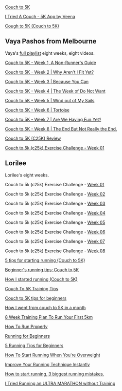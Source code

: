 [Couch to 5K](https://www.youtube.com/watch?v=of0FZaSRk60 "Play Video")

[I Tried A Couch - 5K App by Veena](https://www.youtube.com/watch?v=VNoDsGFWrXk "Play Video")

[Cough to 5K (Couch to 5K)](https://www.youtube.com/watch?v=NVuTiG8WvC0 "Play Video")

## Vaya Pashos from Melbourne

Vaya's [full playlist](https://www.youtube.com/watch?v=Ogx5kXFO7ng\&list=PLJwyyH1EPQxPMHecFRx_2fJabAg7CJ-rv) eight weeks, eight videos.

[Couch to 5K - Week 1, A Non-Runner's Guide](https://www.youtube.com/watch?v=Ogx5kXFO7ng "Play Video")

[Couch to 5K - Week 2 | Why Aren't I Fit Yet?](https://www.youtube.com/watch?v=qpU2HGs5URY "Play Video")

[Couch to 5K - Week 3 | Because You Can](https://www.youtube.com/watch?v=6n18XSMzEkk "Play Video")

[Couch to 5K - Week 4 | The Week of Do Not Want](https://www.youtube.com/watch?v=kE_djgVJp6Q "Play Video")

[Couch to 5K - Week 5 | Wind out of My Sails](https://www.youtube.com/watch?v=cOewWlCNA2s "Play Video")

[Couch to 5K - Week 6 | Tortoise](https://www.youtube.com/watch?v=ojk53CH2Axo "Play Video")

[Couch to 5K - Week 7 | Are We Having Fun Yet?](https://www.youtube.com/watch?v=0TZyWMJmpf8 "Play Video")

[Couch to 5K - Week 8 | The End But Not Really the End.](https://www.youtube.com/watch?v=c3p9jy8UMMQ "Play Video")

[Couch to 5K (C25K) Review](https://www.youtube.com/watch?v=EcT_cKCuoOU "Play Video")

[Couch to 5k (c25k) Exercise Challenge - Week 01](https://www.youtube.com/watch?v=iI7X3dgu5iw "Play Video")

## Lorilee

Lorilee's eight weeks.

Couch to 5k (c25k) Exercise Challenge - [Week 01](https://www.youtube.com/watch?v=iI7X3dgu5iw)

Couch to 5k (c25k) Exercise Challenge - [Week 02](https://www.youtube.com/watch?v=Vzqu5pVFq4Q)

Couch to 5k (c25k) Exercise Challenge - [Week 03](https://www.youtube.com/watch?v=d7YR7dH3g-w)

Couch to 5k (c25k) Exercise Challenge - [Week 04](https://www.youtube.com/watch?v=o8ia3qnd7g4)

Couch to 5k (c25k) Exercise Challenge - [Week 05](https://www.youtube.com/watch?v=crG3k7A4jZA)

Couch to 5k (c25k) Exercise Challenge - [Week 06](https://www.youtube.com/watch?v=SRDyiulSZIA)

Couch to 5k (c25k) Exercise Challenge - [Week 07](https://www.youtube.com/watch?v=gsbgRUy4wvw)

Couch to 5k (c25k) Exercise Challenge - [Week 08](https://www.youtube.com/watch?v=rGpRf--gpNE)

[5 tips for starting running (Couch to 5K)](https://www.youtube.com/watch?v=5MWJDwN447k "Play Video")

[Beginner's running tips: Couch to 5K](https://www.youtube.com/watch?v=0d1cRlkHGVw "Play Video")

[How I started running (Couch to 5K)](https://www.youtube.com/watch?v=mb17nm6fKiQ "Play Video")

[Couch To 5K Training Tips](https://www.youtube.com/watch?v=2L6KgQWvek0 "Play Video")

[Couch to 5K tips for beginners](https://www.youtube.com/watch?v=EkHTGx99MZU "Play Video")

[How I went from couch to 5K in a month](https://www.youtube.com/watch?v=LceANHxxekg "Play Video")

[8 Week Training Plan To Run Your First 5km](https://www.youtube.com/watch?v=6abu6QXAGEQ "Play Video")

[How To Run Properly](https://www.youtube.com/watch?v=_kGESn8ArrU "Play Video")

[Running for Beginners](https://www.youtube.com/watch?v=XImJDzo36_4 "Play Video")

[5 Running Tips for Beginners](https://www.youtube.com/watch?v=5umbf4ps0GQ "Play Video")

[How To Start Running When You're Overweight](https://www.youtube.com/watch?v=j64lvNJ5X2Y "Play Video")

[Improve Your Running Technique Instantly](https://www.youtube.com/watch?v=Hv5UvqcsIfY "Play Video")

[How to start running, 3 biggest running mistakes.](https://www.youtube.com/watch?v=Qgzjpz3dn6E "Play Video")

[I Tried Running an ULTRA MARATHON without Training](https://www.youtube.com/watch?v=g2JXGSPbHGE "Play Video")
